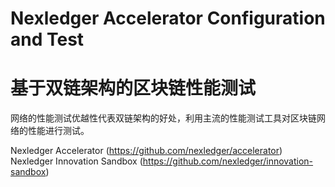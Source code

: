 Nexledger Accelerator Configuration and Test
=
基于双链架构的区块链性能测试
==
网络的性能测试优越性代表双链架构的好处，利用主流的性能测试工具对区块链网络的性能进行测试。  


Nexledger Accelerator (https://github.com/nexledger/accelerator)
Nexledger Innovation Sandbox (https://github.com/nexledger/innovation-sandbox)





